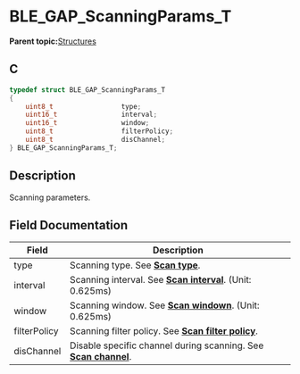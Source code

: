 # BLE\_GAP\_ScanningParams\_T

**Parent topic:**[Structures](GUID-A15AC144-CD72-427A-B096-33FC1E7FEA88.md)

## C

```c
typedef struct BLE_GAP_ScanningParams_T
{
    uint8_t                 type;
    uint16_t                interval;
    uint16_t                window;
    uint8_t                 filterPolicy;
    uint8_t                 disChannel;
} BLE_GAP_ScanningParams_T;
```

## Description

Scanning parameters.

## Field Documentation

|Field|Description|
|-----|-----------|
|type|Scanning type. See **[Scan type](GUID-47F0E7E6-ED0C-46F2-AB83-71A98024F227.md)**.|
|interval|Scanning interval. See **[Scan interval](GUID-FD719156-DDEB-4935-A0CA-4CA9F0E129E8.md)**. \(Unit: 0.625ms\)|
|window|Scanning window. See **[Scan windown](GUID-F1E7AEA2-26F2-4D04-BA61-EA9998D482BF.md)**. \(Unit: 0.625ms\)|
|filterPolicy|Scanning filter policy. See **[Scan filter policy](GUID-50B09164-637F-40A5-A406-BF6625422756.md)**.|
|disChannel|Disable specific channel during scanning. See **[Scan channel](GUID-4E0C18C3-20B3-4A6B-A1B2-739151117520.md)**.|

